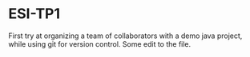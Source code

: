 # ESI-TP1
First try at organizing a team of collaborators with a demo java project, while using git for version control.
Some edit to the file.
